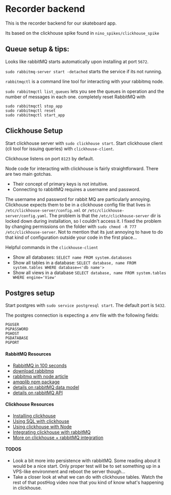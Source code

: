 # Recorder backend

This is the recorder backend for our skateboard app.

Its based on the clickhouse spike found in `nino_spikes/clickhouse_spike`

## Queue setup & tips:

Looks like rabbitMQ starts automatically upon installing at port `5672`.

`sudo rabbitmq-server start -detached` starts the service if its not running.

`rabbitmqctl` is a command line tool for interacting with your rabbitmq node.

`sudo rabbitmqctl list_queues` lets you see the queues in operation and the number of messages in each one.
completely reset RabbitMQ with

```
sudo rabbitmqctl stop_app
sudo rabbitmqctl reset
sudo rabbitmqctl start_app
```

## Clickhouse Setup

Start clickhouse server with `sudo clickhouse start`.
Start clickhouse client (cli tool for issuing queries) with `clickhouse-client`.

Clickhouse listens on port `8123` by default.

Node code for interacting with clickhouse is fairly straightforward. There are two main gotchas.

- Their concept of primary keys is not intuitive.
- Connecting to rabbitMQ requires a username and password.

The username and password for rabbit MQ are particularly annoying. Clickhouse expects them to be in a clickhouse config file that lives in `/etc/clickhouse-server/config.xml` or `/etc/clickhouse-server/config.yaml`. The problem is that the `/etc/clickhouse-server` dir is locked down during installation, so I couldn't access it. I fixed the problem by changing permissions on the folder with `sudo chmod -R 777 /etc/clickhouse-server`. Not to mention that its just annoying to have to do that kind of configuration outside your code in the first place...

Helpful commands in the `clickhouse-client`

- Show all databases: `SELECT name FROM system.databases`
- Show all tables in a database: `SELECT database, name FROM system.tables WHERE database=<'db name'>`
- Show all views in a database `SELECT database, name FROM system.tables WHERE engine='View'`

## Postgres setup

Start postgres with `sudo service postgresql start`. The default port is `5432`.

The postgres connection is expecting a .env file with the following fields:

```
PGUSER
PGPASSWORD
PGHOST
PGDATABASE
PGPORT
```

#### RabbitMQ Resources

- [RabbitMQ in 100 seconds](https://www.youtube.com/watch?v=NQ3fZtyXji0&ab_channel=Fireship)
- [download rabbitmq](https://www.rabbitmq.com/download.html)
- [rabbitmq with node article](https://sharmilas.medium.com/get-started-with-rabbitmq-in-node-js-1adb18d019d0)
- [amqplib npm package](https://www.npmjs.com/package/amqplib)
- [details on rabbitMQ data model](https://www.rabbitmq.com/tutorials/amqp-concepts.html)
- [details on rabbitMQ API](https://amqp-node.github.io/amqplib/channel_api.html#channel_publish)

#### Clickhouse Resources

- [Installing clickhouse](https://clickhouse.com/docs/en/quick-start#step-1-get-clickhouse)
- [Using SQL with clickhouse](https://clickhouse.com/docs/en/quick-start/#step-3-create-a-database-and-table)
- [Using clickhouse with Node](https://clickhouse.com/docs/en/integrations/language-clients/nodejs)
- [Integrating clickhouse with rabbitMQ](https://clickhouse.com/docs/en/engines/table-engines/integrations/rabbitmq/)
- [More on clickhouse + rabbitMQ integration](https://cloud.yandex.com/en/docs/managed-clickhouse/tutorials/fetch-data-from-rabbitmq#configure-mch-for-rmq)

#### TODOS

- Look a bit more into persistence with rabbitMQ. Some reading about it would be a nice start. Only proper test will be to set something up in a VPS-like environment and reboot the server though...
- Take a closer look at what we can do with clickhouse tables. Watch the rest of that postHog video now that you kind of know what's happening in clickhouse.
